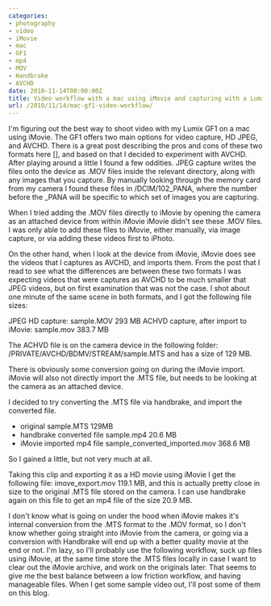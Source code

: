 ```yaml
---
categories:
- photography
- video
- iMovie
- mac
- GF1
- mp4
- MOV
- Handbrake
- AVCHD
date: 2010-11-14T00:00:00Z
title: Video workflow with a mac using iMovie and capturing with a Lumix GF1
url: /2010/11/14/mac-gf1-video-workflow/
---
```


I'm figuring out the best way to shoot video with my Lumix GF1 on a mac using iMovie.  The GF1 offers two main options for video capture, HD JPEG, and AVCHD.  There is a great post describing the pros and cons of these two formats here [], and based on that I decided to experiment with AVCHD. After playing around a little I found a few oddities.
JPEG capture writes the files onto the device as .MOV files inside the relevant directory, along with any images that you capture.  By manually looking through the memory card from my camera I found these files in /DCIM/102_PANA, where the number before the _PANA will be specific to which set of images you are capturing. 


When I tried adding the .MOV files directly to iMovie by opening the camera as an attached device from within iMovie iMovie didn't see these .MOV files. I was only able to add these files to iMovie, either manually, via image capture, or via adding these videos first to iPhoto. 


On the other hand, when I look at the device from iMovie, iMovie does see the videos that I captures as AVCHD, and imports them.  From the post that I read to see what the differences are between these two formats I was expecting videos that were captures as AVCHD to be much smaller that JPEG videos, but on first examination that was not the case. I shot about one minute of the same scene in both formats, and I got the following file sizes:


JPEG HD capture: sample.MOV 293 MB
ACHVD capture, after import to iMovie: sample.mov 383.7 MB


The ACHVD file is on the camera device in the following folder: /PRIVATE/AVCHD/BDMV/STREAM/sample.MTS and has a size of 129 MB.


There is obviously some conversion going on during the iMovie import. iMovie will also not directly import the .MTS file, but needs to be looking at the camera as an attached device. 


I decided to try converting the .MTS file via handbrake, and import the converted file.


- original sample.MTS 129MB
- handbrake converted file sample.mp4 20.6 MB
- iMovie imported mp4 file sample_converted_imported.mov 368.6 MB

So I gained a little, but not very much at all.

Taking this clip and exporting it as a HD movie using iMovie I get the following file: imove_export.mov 119.1 MB, and this is actually pretty close in size to the original .MTS file stored on the camera. I can use handbrake again on this file to get an mp4 file of the size 20.9 MB.

I don't know what is going on under the hood when iMovie makes it's internal conversion from the .MTS format to the .MOV format, so I don't know whether going straight into iMovie from the camera, or going via a conversion with Handbrake will end up with a better quality movie at the end or not.  I'm lazy, so I'll probably use the following workflow, suck up files using iMovie, at the same time store the .MTS files locally in case I want to clear out the iMovie archive, and work on the originals later. That seems to give me the best balance between a low friction workflow, and having manageable files. When I get some sample video out, I'll post some of them on this blog.

